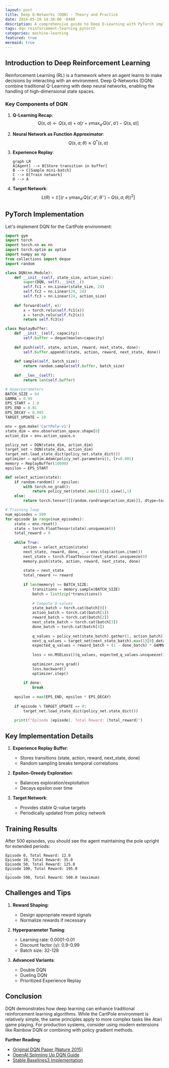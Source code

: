 ```yaml
---
layout: post
title: Deep Q-Networks (DQN) - Theory and Practice
date: 2024-05-20 14:30:00 -0400
description: A comprehensive guide to Deep Q-Learning with PyTorch implementation
tags: dqn reinforcement-learning pytorch
categories: machine-learning
featured: true
mermaid: true
---
```


## Introduction to Deep Reinforcement Learning

Reinforcement Learning (RL) is a framework where an agent learns to make decisions by interacting with an environment. Deep Q-Networks (DQN) combine traditional Q-Learning with deep neural networks, enabling the handling of high-dimensional state spaces.

### Key Components of DQN

1. **Q-Learning Recap**:
   $$Q(s,a) \leftarrow Q(s,a) + \alpha[r + \gamma \max_{a'} Q(s',a') - Q(s,a)]$$

2. **Neural Network as Function Approximator**:
   $$Q(s,a; \theta) \approx Q^*(s,a)$$

3. **Experience Replay**:
   ```mermaid
   graph LR
   A[Agent] --> B[Store transition in buffer]
   B --> C[Sample mini-batch]
   C --> D[Train network]
   D --> A
   ```

4. **Target Network**:
   $$L(\theta) = \mathbb{E}[(r + \gamma \max_{a'} Q(s',a';\theta^-) - Q(s,a;\theta))^2]$$

## PyTorch Implementation

Let's implement DQN for the CartPole environment:

```python
import gym
import torch
import torch.nn as nn
import torch.optim as optim
import numpy as np
from collections import deque
import random

class DQN(nn.Module):
    def __init__(self, state_size, action_size):
        super(DQN, self).__init__()
        self.fc1 = nn.Linear(state_size, 24)
        self.fc2 = nn.Linear(24, 24)
        self.fc3 = nn.Linear(24, action_size)
    
    def forward(self, x):
        x = torch.relu(self.fc1(x))
        x = torch.relu(self.fc2(x))
        return self.fc3(x)

class ReplayBuffer:
    def __init__(self, capacity):
        self.buffer = deque(maxlen=capacity)
    
    def push(self, state, action, reward, next_state, done):
        self.buffer.append((state, action, reward, next_state, done))
    
    def sample(self, batch_size):
        return random.sample(self.buffer, batch_size)
    
    def __len__(self):
        return len(self.buffer)

# Hyperparameters
BATCH_SIZE = 64
GAMMA = 0.99
EPS_START = 1.0
EPS_END = 0.01
EPS_DECAY = 0.995
TARGET_UPDATE = 10

env = gym.make('CartPole-v1')
state_dim = env.observation_space.shape[0]
action_dim = env.action_space.n

policy_net = DQN(state_dim, action_dim)
target_net = DQN(state_dim, action_dim)
target_net.load_state_dict(policy_net.state_dict())
optimizer = optim.Adam(policy_net.parameters(), lr=0.001)
memory = ReplayBuffer(10000)
epsilon = EPS_START

def select_action(state):
    if random.random() > epsilon:
        with torch.no_grad():
            return policy_net(state).max(1)[1].view(1,1)
    else:
        return torch.tensor([[random.randrange(action_dim)]], dtype=torch.long)

# Training loop
num_episodes = 500
for episode in range(num_episodes):
    state = env.reset()
    state = torch.FloatTensor(state).unsqueeze(0)
    total_reward = 0
    
    while True:
        action = select_action(state)
        next_state, reward, done, _ = env.step(action.item())
        next_state = torch.FloatTensor(next_state).unsqueeze(0)
        memory.push(state, action, reward, next_state, done)
        
        state = next_state
        total_reward += reward
        
        if len(memory) >= BATCH_SIZE:
            transitions = memory.sample(BATCH_SIZE)
            batch = list(zip(*transitions))
            
            # Compute Q-values
            state_batch = torch.cat(batch[0])
            action_batch = torch.cat(batch[1])
            reward_batch = torch.cat(batch[2])
            next_state_batch = torch.cat(batch[3])
            done_batch = torch.cat(batch[4])
            
            q_values = policy_net(state_batch).gather(1, action_batch)
            next_q_values = target_net(next_state_batch).max(1)[0].detach()
            expected_q_values = reward_batch + (1 - done_batch) * GAMMA * next_q_values
            
            loss = nn.MSELoss()(q_values, expected_q_values.unsqueeze(1))
            
            optimizer.zero_grad()
            loss.backward()
            optimizer.step()
        
        if done:
            break
    
    epsilon = max(EPS_END, epsilon * EPS_DECAY)
    
    if episode % TARGET_UPDATE == 0:
        target_net.load_state_dict(policy_net.state_dict())
    
    print(f"Episode {episode}, Total Reward: {total_reward}")
```

## Key Implementation Details

1. **Experience Replay Buffer**:
   - Stores transitions (state, action, reward, next_state, done)
   - Random sampling breaks temporal correlations

2. **Epsilon-Greedy Exploration**:
   - Balances exploration/exploitation
   - Decays epsilon over time

3. **Target Network**:
   - Provides stable Q-value targets
   - Periodically updated from policy network

## Training Results

After 500 episodes, you should see the agent maintaining the pole upright for extended periods:

```
Episode 0, Total Reward: 12.0
Episode 10, Total Reward: 35.0
Episode 50, Total Reward: 125.0
Episode 100, Total Reward: 195.0
...
Episode 500, Total Reward: 500.0 (maximum)
```

## Challenges and Tips

1. **Reward Shaping**:
   - Design appropriate reward signals
   - Normalize rewards if necessary

2. **Hyperparameter Tuning**:
   - Learning rate: 0.0001-0.01
   - Discount factor (γ): 0.9-0.99
   - Batch size: 32-128

3. **Advanced Variants**:
   - Double DQN
   - Dueling DQN
   - Prioritized Experience Replay

## Conclusion

DQN demonstrates how deep learning can enhance traditional reinforcement learning algorithms. While the CartPole environment is relatively simple, the same principles apply to more complex tasks like Atari game playing. For production systems, consider using modern extensions like Rainbow DQN or combining with policy gradient methods.

**Further Reading**:
- [Original DQN Paper (Nature 2015)](https://www.nature.com/articles/nature14236)
- [OpenAI Spinning Up DQN Guide](https://spinningup.openai.com/)
- [Stable Baselines3 Implementation](https://stable-baselines3.readthedocs.io/) 
